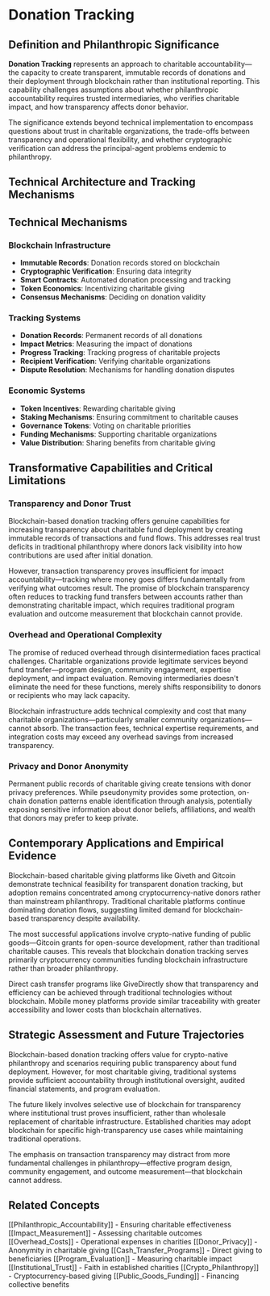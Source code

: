 # Donation Tracking

## Definition and Philanthropic Significance

**Donation Tracking** represents an approach to charitable accountability—the capacity to create transparent, immutable records of donations and their deployment through blockchain rather than institutional reporting. This capability challenges assumptions about whether philanthropic accountability requires trusted intermediaries, who verifies charitable impact, and how transparency affects donor behavior.

The significance extends beyond technical implementation to encompass questions about trust in charitable organizations, the trade-offs between transparency and operational flexibility, and whether cryptographic verification can address the principal-agent problems endemic to philanthropy.

## Technical Architecture and Tracking Mechanisms

## Technical Mechanisms

### Blockchain Infrastructure
- **Immutable Records**: Donation records stored on blockchain
- **Cryptographic Verification**: Ensuring data integrity
- **Smart Contracts**: Automated donation processing and tracking
- **Token Economics**: Incentivizing charitable giving
- **Consensus Mechanisms**: Deciding on donation validity

### Tracking Systems
- **Donation Records**: Permanent records of all donations
- **Impact Metrics**: Measuring the impact of donations
- **Progress Tracking**: Tracking progress of charitable projects
- **Recipient Verification**: Verifying charitable organizations
- **Dispute Resolution**: Mechanisms for handling donation disputes

### Economic Systems
- **Token Incentives**: Rewarding charitable giving
- **Staking Mechanisms**: Ensuring commitment to charitable causes
- **Governance Tokens**: Voting on charitable priorities
- **Funding Mechanisms**: Supporting charitable organizations
- **Value Distribution**: Sharing benefits from charitable giving

## Transformative Capabilities and Critical Limitations

### Transparency and Donor Trust

Blockchain-based donation tracking offers genuine capabilities for increasing transparency about charitable fund deployment by creating immutable records of transactions and fund flows. This addresses real trust deficits in traditional philanthropy where donors lack visibility into how contributions are used after initial donation.

However, transaction transparency proves insufficient for impact accountability—tracking where money goes differs fundamentally from verifying what outcomes result. The promise of blockchain transparency often reduces to tracking fund transfers between accounts rather than demonstrating charitable impact, which requires traditional program evaluation and outcome measurement that blockchain cannot provide.

### Overhead and Operational Complexity

The promise of reduced overhead through disintermediation faces practical challenges. Charitable organizations provide legitimate services beyond fund transfer—program design, community engagement, expertise deployment, and impact evaluation. Removing intermediaries doesn't eliminate the need for these functions, merely shifts responsibility to donors or recipients who may lack capacity.

Blockchain infrastructure adds technical complexity and cost that many charitable organizations—particularly smaller community organizations—cannot absorb. The transaction fees, technical expertise requirements, and integration costs may exceed any overhead savings from increased transparency.

### Privacy and Donor Anonymity

Permanent public records of charitable giving create tensions with donor privacy preferences. While pseudonymity provides some protection, on-chain donation patterns enable identification through analysis, potentially exposing sensitive information about donor beliefs, affiliations, and wealth that donors may prefer to keep private.

## Contemporary Applications and Empirical Evidence

Blockchain-based charitable giving platforms like Giveth and Gitcoin demonstrate technical feasibility for transparent donation tracking, but adoption remains concentrated among cryptocurrency-native donors rather than mainstream philanthropy. Traditional charitable platforms continue dominating donation flows, suggesting limited demand for blockchain-based transparency despite availability.

The most successful applications involve crypto-native funding of public goods—Gitcoin grants for open-source development, rather than traditional charitable causes. This reveals that blockchain donation tracking serves primarily cryptocurrency communities funding blockchain infrastructure rather than broader philanthropy.

Direct cash transfer programs like GiveDirectly show that transparency and efficiency can be achieved through traditional technologies without blockchain. Mobile money platforms provide similar traceability with greater accessibility and lower costs than blockchain alternatives.

## Strategic Assessment and Future Trajectories

Blockchain-based donation tracking offers value for crypto-native philanthropy and scenarios requiring public transparency about fund deployment. However, for most charitable giving, traditional systems provide sufficient accountability through institutional oversight, audited financial statements, and program evaluation.

The future likely involves selective use of blockchain for transparency where institutional trust proves insufficient, rather than wholesale replacement of charitable infrastructure. Established charities may adopt blockchain for specific high-transparency use cases while maintaining traditional operations.

The emphasis on transaction transparency may distract from more fundamental challenges in philanthropy—effective program design, community engagement, and outcome measurement—that blockchain cannot address.

## Related Concepts

[[Philanthropic_Accountability]] - Ensuring charitable effectiveness
[[Impact_Measurement]] - Assessing charitable outcomes
[[Overhead_Costs]] - Operational expenses in charities
[[Donor_Privacy]] - Anonymity in charitable giving
[[Cash_Transfer_Programs]] - Direct giving to beneficiaries
[[Program_Evaluation]] - Measuring charitable impact
[[Institutional_Trust]] - Faith in established charities
[[Crypto_Philanthropy]] - Cryptocurrency-based giving
[[Public_Goods_Funding]] - Financing collective benefits